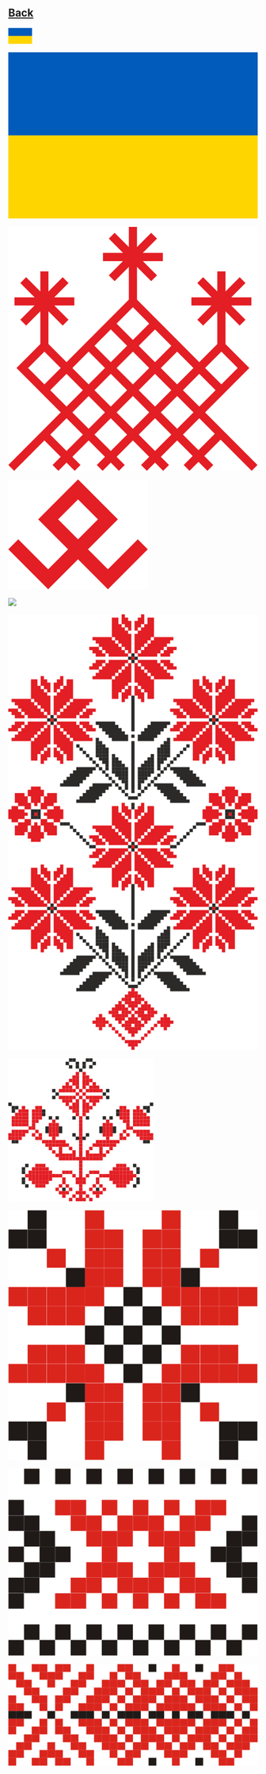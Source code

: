 ## [Back](README.md)

![](mini_ukraine.svg)

![](ukraine.svg)

![](1.svg)

![](2.svg)

![](3.svg)

![](4.svg)

![](5.svg)

![](6.svg)

![](7.svg)

![](8.svg)
